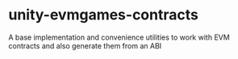 # unity-evmgames-contracts
A base implementation and convenience utilities to work with EVM contracts and also generate them from an ABI
